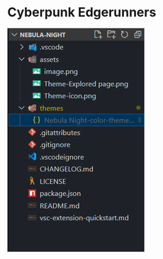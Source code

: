 # Cyberpunk Edgerunners

![Theme Preview](https://raw.githubusercontent.com/Jasskaran-Singh-Shangari/Nebula-Dark-VS-Theme/main/assets/FileExplorer.png)
